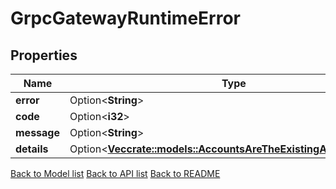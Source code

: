 # GrpcGatewayRuntimeError

## Properties

Name | Type | Description | Notes
------------ | ------------- | ------------- | -------------
**error** | Option<**String**> |  | [optional]
**code** | Option<**i32**> |  | [optional]
**message** | Option<**String**> |  | [optional]
**details** | Option<[**Vec<crate::models::AccountsAreTheExistingAccountsInner>**](accounts_are_the_existing_accounts_inner.md)> |  | [optional]

[Back to Model list](../README.md#documentation-for-models) [Back to API list](../README.md#documentation-for-api-endpoints) [Back to README](../README.md)


